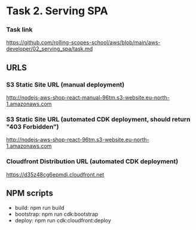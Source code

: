 # Task 2. Serving SPA

### Task link
https://github.com/rolling-scopes-school/aws/blob/main/aws-developer/02_serving_spa/task.md

## URLS

### S3 Static Site URL (manual deployment)
http://nodejs-aws-shop-react-manual-96tm.s3-website.eu-north-1.amazonaws.com

### S3 Static Site URL (automated CDK deployment, should return "403 Forbidden")

http://nodejs-aws-shop-react-96tm.s3-website.eu-north-1.amazonaws.com

### Cloudfront Distribution URL (automated CDK deployment)

https://d35z48cg6epmdi.cloudfront.net

## NPM scripts
- build: npm run build
- bootstrap: npm run cdk:bootstrap
- deploy: npm run cdk:cloudfront:deploy
